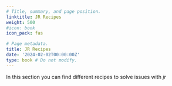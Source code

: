 ```yaml
---
# Title, summary, and page position.
linktitle: JR Recipes
weight: 500
#icon: book
icon_pack: fas

# Page metadata.
title: JR Recipes
date: '2024-02-02T00:00:00Z'
type: book # Do not modify.
---
```


In this section you can find different recipes to solve issues with _jr_ 
